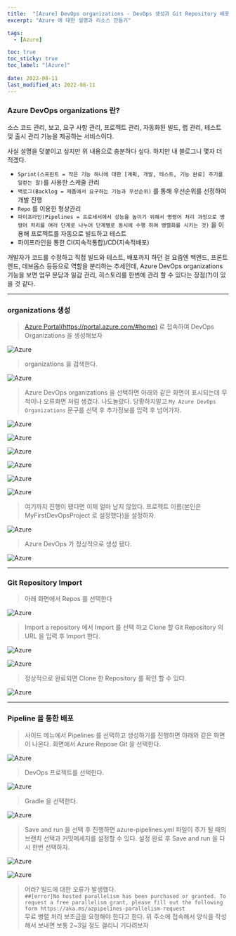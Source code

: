 ```yaml
---
title:  "[Azure] DevOps organizations - DevOps 생성과 Git Repository 배포하기"
excerpt: "Azure 에 대한 설명과 리소스 만들기"

tags:
  - [Azure]

toc: true
toc_sticky: true
toc_label: "[Azure]"
 
date: 2022-08-11
last_modified_at: 2022-08-11
---
```


### Azure DevOps organizations 란?

소스 코드 관리, 보고, 요구 사항 관리, 프로젝트 관리, 자동화된 빌드, 랩 관리, 테스트 및 출시 관리 기능을 제공하는 서비스이다. 

사실 설명을 덧붙이고 싶지만 위 내용으로 충분하다 싶다. 하지만 내 블로그니 몇자 더 적겠다. <br>

- `Sprint(스프린트 = 작은 기능 하나에 대한 [계획, 개발, 테스트, 기능 완료] 주기를 일컫는 말)`를 사용한 스케줄 관리
- `백로그(Backlog = 제품에서 요구하는 기능과 우선순위)` 를 통해 우선순위를 선정하여 개발 진행 
- `Repo` 를 이용한 형상관리
- `파이프라인(Pipelines = 프로세서에서 성능을 높이기 위해서 명령어 처리 과정으로 명령어 처리를 여러 단계로 나누어 단계별로 동시에 수행 하여 병렬화를 시키는 것)` 을 이용해 프로젝트를 자동으로 빌드하고 테스트
- 파이프라인을 통한 CI(지속적통합)/CD(지속적배포)

개발자가 코드를 수정하고 직접 빌드와 테스트, 배포까지 하던 걸 요즘엔 백엔드, 프론트엔드, 데브옵스 등등으로 역할을 분리하는 추세인데, Azure DevOps organizations 기능을 보면 업무 분담과 일감 관리, 히스토리를 한번에 관리 할 수 있다는 장점(?)이 있을 것 같다.

<hr/>

### organizations 생성

> [Azure Portal(https://portal.azure.com/#home)](https://portal.azure.com/#home) 로 접속하여 DevOps Organizations 을 생성해보자

![Azure](/assets/image/azure/Azure_DevOps_01.PNG)

> organizations 을 검색한다.

![Azure](/assets/image/azure/Azure_DevOps_02.PNG)

> Azure DevOps organizations 을 선택하면 아래와 같은 화면이 표시되는데 무척이나 오류화면 처럼 생겼다. 나도놀랐다. 당황하지말고 `My Azure DevOps Organizations` 문구를 선택 후 추가정보를 입력 후 넘어가자.

![Azure](/assets/image/azure/Azure_DevOps_03.PNG)

![Azure](/assets/image/azure/Azure_DevOps_04.PNG)

![Azure](/assets/image/azure/Azure_DevOps_05.PNG)

![Azure](/assets/image/azure/Azure_DevOps_06.PNG)

![Azure](/assets/image/azure/Azure_DevOps_07.PNG)

![Azure](/assets/image/azure/Azure_DevOps_08.PNG)

> 여기까지 진행이 됐다면 이제 얼마 남지 않았다. 프로젝트 이름(본인은 MyFirstDevOpsProject 로 설정했다)을 설정하자.

![Azure](/assets/image/azure/Azure_DevOps_09.PNG)

> Azure DevOps 가 정상적으로 생성 됐다.

![Azure](/assets/image/azure/Azure_DevOps_10.PNG)

<hr/>

### Git Repository Import

> 아래 화면에서 Repos 를 선택한다

![Azure](/assets/image/azure/Azure_DevOps_11.PNG)

> Import a repository 에서 Import 를 선택 하고 Clone 할 Git Repository 의 URL 을 입력 후 Import 한다.

![Azure](/assets/image/azure/Azure_DevOps_12.PNG)

![Azure](/assets/image/azure/Azure_DevOps_13.PNG)

> 정상적으로 완료되면 Clone 한 Repository 를 확인 할 수 있다.

![Azure](/assets/image/azure/Azure_DevOps_14.PNG)

<hr/>

### Pipeline 을 통한 배포

> 사이드 메뉴에서 Pipelines 를 선택하고 생성하기를 진행하면 아래와 같은 화면이 나온다. 화면에서 Azure Repose Git 을 선택한다.

![Azure](/assets/image/azure/Azure_DevOps_15.PNG)

> DevOps 프로젝트를 선택한다.

![Azure](/assets/image/azure/Azure_DevOps_16.PNG)

> Gradle 을 선택한다.

![Azure](/assets/image/azure/Azure_DevOps_17.PNG)

> Save and run 을 선택 후 진행하면 azure-pipelines.yml 파일이 추가 될 때의 브랜치 선택과 커밋메세지를 설정할 수 있다. 설정 완료 후 Save and run 을 다시 한번 선택하자.

![Azure](/assets/image/azure/Azure_DevOps_18.PNG)

![Azure](/assets/image/azure/Azure_DevOps_19.PNG)

> 어라? 빌드에 대한 오류가 발생했다. <br> 
`##[error]No hosted parallelism has been purchased or granted. To request a free parallelism grant, please fill out the following form https://aka.ms/azpipelines-parallelism-request` <br>
무료 병렬 처리 보조금을 요청해야 한다고 한다. 위 주소에 접속해서 양식을 작성해서 보내면 보통 2~3일 정도 걸리니 기다려보자


